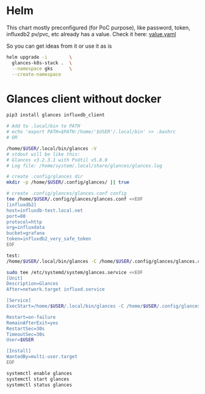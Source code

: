 # Helm

This chart mostly preconfigured (for PoC purpose), like password, token, influxdb2 pv/pvc, etc already has a value. Check it here:
[value.yaml](helm/glances-k8s-stack/values.yaml)

So you can get ideas from it or use it as is

```bash
helm upgrade -i        \
  glances-k8s-stack .  \
  --namespace gks      \
  --create-namespace
```

# Glances client without docker

```bash
pip3 install glances influxdb_client

# Add to .local/bin to PATH
# echo 'export PATH=$PATH:/home/'$USER'/.local/bin' >> .bashrc
# OR

/home/$USER/.local/bin/glances -V
# stdout will be like this:
# Glances v3.2.3.1 with PsUtil v5.8.0
# Log file: /home/system/.local/share/glances/glances.log

# create .config/glances dir
mkdir -p /home/$USER/.config/glances/ || true

# create .config/glances/glances.conf config
tee /home/$USER/.config/glances/glances.conf <<EOF
[influxdb2]
host=influxdb-test.local.net
port=80
protocol=http
org=influxdata
bucket=grafana
token=influxdb2_very_safe_token
EOF

test:
/home/$USER/.local/bin/glances -C /home/$USER/.config/glances/glances.conf --export influxdb2

sudo tee /etc/systemd/system/glances.service <<EOF
[Unit]
Description=Glances
After=network.target influxd.service

[Service]
ExecStart=/home/$USER/.local/bin/glances -C /home/$USER/.config/glances/glances.conf -q --export influxdb2

Restart=on-failure
RemainAfterExit=yes
RestartSec=30s
TimeoutSec=30s
User=$USER

[Install]
WantedBy=multi-user.target
EOF

systemctl enable glances
systemctl start glances
systemctl status glances
```